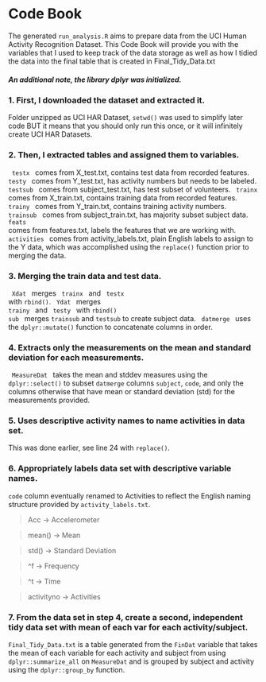 # Code Book


The generated <code>run_analysis.R</code> aims to prepare data from the 
UCI Human Activity Recognition Dataset. This Code Book will provide you
with the variables that I used to keep track of the data storage as well as
how I tidied the data into the final table that is created in Final_Tidy_Data.txt

##### An additional note, the library dplyr was initialized.

### 1. First, I downloaded the dataset and extracted it.
Folder unzipped as UCI HAR Dataset, <code>setwd()</code> was used to simplify
later code BUT it means that you should only run this once, or it will infinitely
create UCI HAR Datasets.

### 2. Then, I extracted tables and assigned them to variables.
<code> testx </code> comes from X_test.txt, contains test data from recorded features.
<code> testy </code> comes from Y_test.txt, has activity numbers but needs to be labeled.
<code> testsub </code> comes from subject_test.txt, has test subset of volunteers.
<code> trainx </code> comes from X_train.txt, contains training data from recorded features.
<code> trainy </code> comes from Y_train.txt, contains training activity numbers.
<code> trainsub </code> comes from subject_train.txt, has majority subset subject data.
<code> feats </code> comes from features.txt, labels the features that we are working with.
<code> activities </code> comes from activity_labels.txt, plain English labels to assign to the Y data, which was accomplished using the <code>replace()</code> function prior to merging the data.

### 3. Merging the train data and test data.
<code> Xdat </code> merges <code> trainx </code> and <code> testx </code> with <code>rbind()</code>.
<code> Ydat </code> merges <code> trainy </code> and <code> testy </code> with <code>rbind()</code>
<code> sub </code> merges <code>trainsub</code> and <code>testsub</code> to create subject data.
<code> datmerge </code> uses the <code>dplyr::mutate()</code> function to concatenate columns in order.

### 4. Extracts only the measurements on the mean and standard deviation for each measurements.
<code> MeasureDat </code> takes the mean and stddev measures using the <code>dplyr::select()</code> to subset <code>datmerge</code> columns <code>subject</code>, <code>code</code>, and only the columns otherwise that have mean or standard deviation (std) for the measurements provided.

### 5. Uses descriptive activity names to name activities in data set.
This was done earlier, see line 24 with <code>replace()</code>.

### 6. Appropriately labels data set with descriptive variable names.
<code>code</code> column eventually renamed to Activities to reflect the English naming structure provided by <code>activity_labels.txt</code>.

> Acc -> Accelerometer

> mean() -> Mean

> std() -> Standard Deviation

> ^f -> Frequency

> ^t -> Time

> activityno -> Activities

### 7. From the data set in step 4, create a second, independent tidy data set with mean of each var for each activity/subject.
<code>Final_Tidy_Data.txt</code> is a table generated from the <code>FinDat</code> variable that takes the mean of each variable for each activity and subject from using <code>dplyr::summarize_all</code> on <code>MeasureDat</code> and is grouped by subject and activity using the <code>dplyr::group_by</code> function.
